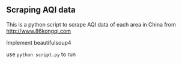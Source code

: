 ## Scraping AQI data
This is a python script to scrape AQI data of each area in China from http://www.86kongqi.com

Implement beautifulsoup4

use `python script.py` to run
